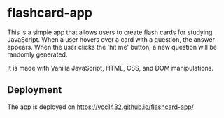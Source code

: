 # flashcard-app

This is a simple app that allows users to create flash cards for studying JavaScript. When a user hovers over a card with a question, the answer appears. When the user clicks the 'hit me' button, a new question will be randomly generated. 

It is made with Vanilla JavaScript, HTML, CSS, and DOM manipulations. 

## Deployment

The app is deployed on https://vcc1432.github.io/flashcard-app/

 
